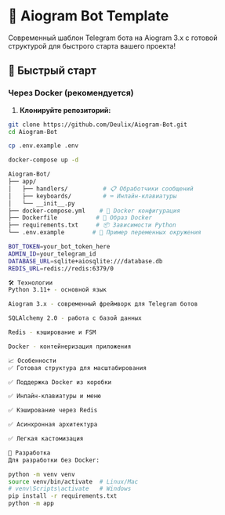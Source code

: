 # 🤖 Aiogram Bot Template

Современный шаблон Telegram бота на Aiogram 3.x с готовой структурой для быстрого старта вашего проекта!

## 🚀 Быстрый старт

### Через Docker (рекомендуется)

1. **Клонируйте репозиторий:**
```bash
git clone https://github.com/Deulix/Aiogram-Bot.git
cd Aiogram-Bot

cp .env.example .env

docker-compose up -d

Aiogram-Bot/
├── app/
│   ├── handlers/          # 📋 Обработчики сообщений
│   ├── keyboards/         # ⌨️ Инлайн-клавиатуры   
│   └── __init__.py
├── docker-compose.yml    # 🐳 Docker конфигурация
├── Dockerfile           # 🐳 Образ Docker
├── requirements.txt     # 📦 Зависимости Python
└── .env.example        # 🔧 Пример переменных окружения

BOT_TOKEN=your_bot_token_here
ADMIN_ID=your_telegram_id
DATABASE_URL=sqlite+aiosqlite:///database.db
REDIS_URL=redis://redis:6379/0

🛠️ Технологии
Python 3.11+ - основной язык

Aiogram 3.x - современный фреймворк для Telegram ботов

SQLAlchemy 2.0 - работа с базой данных

Redis - кэширование и FSM

Docker - контейнеризация приложения

📈 Особенности
✅ Готовая структура для масштабирования

✅ Поддержка Docker из коробки

✅ Инлайн-клавиатуры и меню

✅ Кэширование через Redis

✅ Асинхронная архитектура

✅ Легкая кастомизация

🐛 Разработка
Для разработки без Docker:

python -m venv venv
source venv/bin/activate  # Linux/Mac
# venv\Scripts\activate   # Windows
pip install -r requirements.txt
python -m app